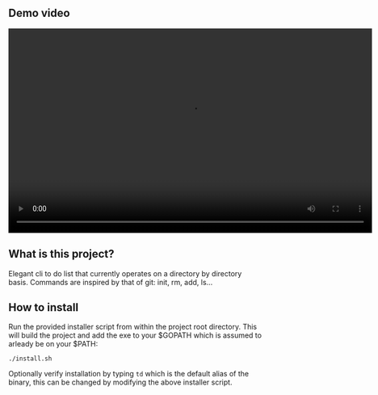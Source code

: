 ## Demo video
<video src="https://github.com/user-attachments/assets/8016bd9a-719f-4c8a-9b9f-1cbe8f934cf5" width="720" height="405" controls></video>

## What is this project?

Elegant cli to do list that currently operates on a directory by directory basis. Commands are inspired by that of git: init, rm, add, ls...

## How to install
Run the provided installer script from within the project root directory. This will build the project and add the exe to your $GOPATH which is assumed to arleady be on your $PATH:

`./install.sh`

Optionally verify installation by typing `td` which is the default alias of the binary, this can be changed by modifying the above installer script.


